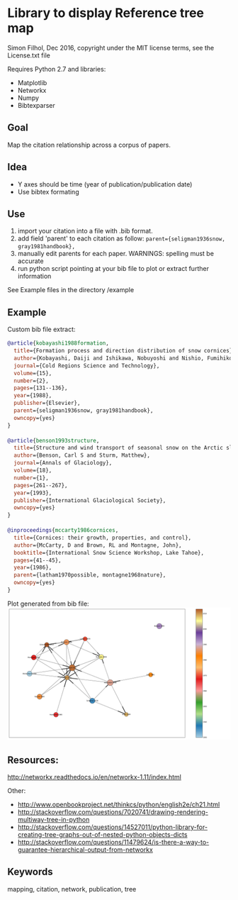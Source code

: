 # Library to display Reference tree map

Simon Filhol, Dec 2016,
copyright under the MIT license terms, see the License.txt file

Requires Python 2.7 and libraries:
* Matplotlib
* Networkx
* Numpy
* Bibtexparser


## Goal
Map the citation relationship across a corpus of papers. 

## Idea
- Y axes should be time (year of publication/publication date)
- Use bibtex formating

## Use

1. import your citation into a file with .bib format.
2. add field 'parent' to each citation as follow: ```parent={seligman1936snow, gray1981handbook}, ```
3. manually edit parents for each paper. WARNINGS: spelling must be accurate 
4. run python script pointing at your bib file to plot or extract further information

See Example files in the directory /example

## Example
Custom bib file extract:
```bib
@article{kobayashi1988formation,
  title={Formation process and direction distribution of snow cornices},
  author={Kobayashi, Daiji and Ishikawa, Nobuyoshi and Nishio, Fumihiko},
  journal={Cold Regions Science and Technology},
  volume={15},
  number={2},
  pages={131--136},
  year={1988},
  publisher={Elsevier},
  parent={seligman1936snow, gray1981handbook},
  owncopy={yes}
}

@article{benson1993structure,
  title={Structure and wind transport of seasonal snow on the Arctic slope of Alaska},
  author={Benson, Carl S and Sturm, Matthew},
  journal={Annals of Glaciology},
  volume={18},
  number={1},
  pages={261--267},
  year={1993},
  publisher={International Glaciological Society},
  owncopy={yes}
}

@inproceedings{mccarty1986cornices,
  title={Cornices: their growth, properties, and control},
  author={McCarty, D and Brown, RL and Montagne, John},
  booktitle={International Snow Science Workshop, Lake Tahoe},
  pages={41--45},
  year={1986},
  parent={latham1970possible, montagne1968nature},
  owncopy={yes}
}
```
Plot generated from bib file:
![test](example/cornice_ref.png)

## Resources:
http://networkx.readthedocs.io/en/networkx-1.11/index.html

Other:
- http://www.openbookproject.net/thinkcs/python/english2e/ch21.html
- http://stackoverflow.com/questions/7020741/drawing-rendering-multiway-tree-in-python
- http://stackoverflow.com/questions/14527011/python-library-for-creating-tree-graphs-out-of-nested-python-objects-dicts
- http://stackoverflow.com/questions/11479624/is-there-a-way-to-guarantee-hierarchical-output-from-networkx

## Keywords
mapping, citation, network, publication, tree
